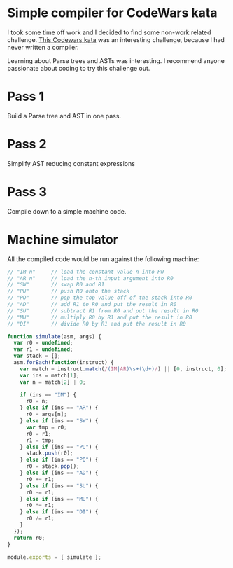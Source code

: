 # Simple compiler for CodeWars kata

I took some time off work and I decided to find some non-work related
challenge. [This Codewars kata](https://www.codewars.com/kata/5265b0885fda8eac5900093b) was an interesting challenge, because
I had never written a compiler.

Learning about Parse trees and ASTs was interesting. I recommend anyone
passionate about coding to try this challenge out.

# Pass 1

Build a Parse tree and AST in one pass.

# Pass 2

Simplify AST reducing constant expressions

# Pass 3

Compile down to a simple machine code.

# Machine simulator

All the compiled code would be run against the following machine:

```javascript
// "IM n"     // load the constant value n into R0
// "AR n"     // load the n-th input argument into R0
// "SW"       // swap R0 and R1
// "PU"       // push R0 onto the stack
// "PO"       // pop the top value off of the stack into R0
// "AD"       // add R1 to R0 and put the result in R0
// "SU"       // subtract R1 from R0 and put the result in R0
// "MU"       // multiply R0 by R1 and put the result in R0
// "DI"       // divide R0 by R1 and put the result in R0

function simulate(asm, args) {
  var r0 = undefined;
  var r1 = undefined;
  var stack = [];
  asm.forEach(function(instruct) {
    var match = instruct.match(/(IM|AR)\s+(\d+)/) || [0, instruct, 0];
    var ins = match[1];
    var n = match[2] | 0;

    if (ins == "IM") {
      r0 = n;
    } else if (ins == "AR") {
      r0 = args[n];
    } else if (ins == "SW") {
      var tmp = r0;
      r0 = r1;
      r1 = tmp;
    } else if (ins == "PU") {
      stack.push(r0);
    } else if (ins == "PO") {
      r0 = stack.pop();
    } else if (ins == "AD") {
      r0 += r1;
    } else if (ins == "SU") {
      r0 -= r1;
    } else if (ins == "MU") {
      r0 *= r1;
    } else if (ins == "DI") {
      r0 /= r1;
    }
  });
  return r0;
}

module.exports = { simulate };
```
